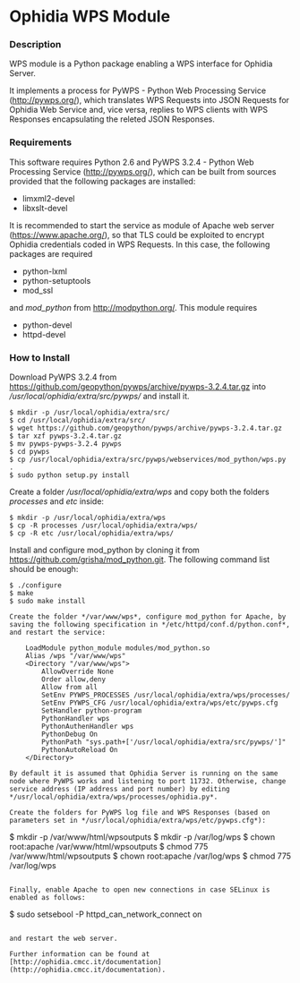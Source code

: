 # Ophidia WPS Module

### Description

WPS module is a Python package enabling a WPS interface for Ophidia Server.

It implements a process for PyWPS - Python Web Processing Service (http://pywps.org/), which translates WPS Requests into JSON Requests for Ophidia Web Service and, vice versa, replies to WPS clients with WPS Responses encapsulating the releted JSON Responses.

### Requirements

This software requires Python 2.6 and PyWPS 3.2.4 - Python Web Processing Service (http://pywps.org/), which can be built from sources provided that the following packages are installed:

- limxml2-devel
- libxslt-devel

It is recommended to start the service as module of Apache web server (https://www.apache.org/), so that TLS could be exploited to encrypt Ophidia credentials coded in WPS Requests. In this case, the following packages are required

- python-lxml
- python-setuptools
- mod_ssl

and *mod_python* from http://modpython.org/. This module requires

- python-devel
- httpd-devel

### How to Install

Download PyWPS 3.2.4 from https://github.com/geopython/pywps/archive/pywps-3.2.4.tar.gz into */usr/local/ophidia/extra/src/pywps/* and install it.

```
$ mkdir -p /usr/local/ophidia/extra/src/
$ cd /usr/local/ophidia/extra/src/
$ wget https://github.com/geopython/pywps/archive/pywps-3.2.4.tar.gz
$ tar xzf pywps-3.2.4.tar.gz
$ mv pywps-pywps-3.2.4 pywps
$ cd pywps
$ cp /usr/local/ophidia/extra/src/pywps/webservices/mod_python/wps.py .
$ sudo python setup.py install
```

Create a folder */usr/local/ophidia/extra/wps* and copy both the folders *processes* and *etc* inside:

```
$ mkdir -p /usr/local/ophidia/extra/wps
$ cp -R processes /usr/local/ophidia/extra/wps/
$ cp -R etc /usr/local/ophidia/extra/wps/
```

Install and configure mod_python by cloning it from https://github.com/grisha/mod_python.git. The following command list should be enough:

```
$ ./configure
$ make
$ sudo make install

Create the folder */var/www/wps*, configure mod_python for Apache, by saving the following specification in */etc/httpd/conf.d/python.conf*, and restart the service:

	LoadModule python_module modules/mod_python.so
	Alias /wps "/var/www/wps"
	<Directory "/var/www/wps">
		AllowOverride None
		Order allow,deny
		Allow from all
		SetEnv PYWPS_PROCESSES /usr/local/ophidia/extra/wps/processes/
		SetEnv PYWPS_CFG /usr/local/ophidia/extra/wps/etc/pywps.cfg
		SetHandler python-program
		PythonHandler wps
		PythonAuthenHandler wps
		PythonDebug On
		PythonPath "sys.path+['/usr/local/ophidia/extra/src/pywps/']"
		PythonAutoReload On
	</Directory>

By default it is assumed that Ophidia Server is running on the same node where PyWPS works and listening to port 11732. Otherwise, change service address (IP address and port number) by editing */usr/local/ophidia/extra/wps/processes/ophidia.py*.

Create the folders for PyWPS log file and WPS Responses (based on parameters set in */usr/local/ophidia/extra/wps/etc/pywps.cfg*):

```
$ mkdir -p /var/www/html/wpsoutputs
$ mkdir -p /var/log/wps
$ chown root:apache /var/www/html/wpsoutputs
$ chmod 775 /var/www/html/wpsoutputs
$ chown root:apache /var/log/wps
$ chmod 775 /var/log/wps
```

Finally, enable Apache to open new connections in case SELinux is enabled as follows:

```
$ sudo setsebool -P httpd_can_network_connect on
```

and restart the web server.

Further information can be found at [http://ophidia.cmcc.it/documentation](http://ophidia.cmcc.it/documentation).

